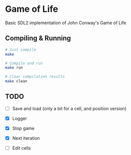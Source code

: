 # Game of Life

Basic SDL2 implementation of John Conway's Game of Life

## Compiling & Running

```sh
# Just compile
make

# Compile and run
make run

# Clear compilation results
make clean
```

## TODO
- [ ] Save and load (only a bit for a cell, and position version)
- [x] Logger
- [x] Stop game
- [x] Next iteration
- [ ] Edit cells



<!--

# Byte version
16*N = w*h
N = (w*h)/16

# Bit version
16*N = (w*h)/8
N = (w*h)/128

-->


<!--
Serialization of a game of life
2 bytes para versão

N - number of cells alive
w - width
h - height

if(N < (1/64)*w*h):

    version 1:
    save: every bit w*h (1 bit each cell)

else:
    version 2:
    save: positions (2*4 bytes for each position)
-->